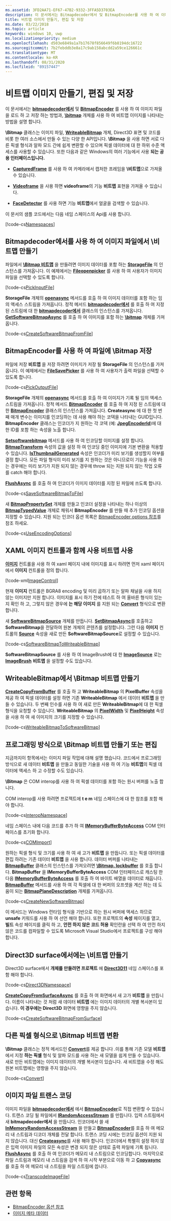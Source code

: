 ```yaml
---
ms.assetid: 3FD2AA71-EF67-47B2-9332-3FFA5D3703EA
description: 이 문서에서는 Bitmapdecoder에서 및 BitmapEncoder를 사용 하 여 이미지 파일을 로드 하 고 저장 하는 방법과, \Bitmap 개체를 사용 하 여 비트맵 이미지를 나타내는 방법을 설명 합니다.
title: 비트맵 이미지 만들기, 편집 및 저장
ms.date: 03/22/2018
ms.topic: article
keywords: windows 10, uwp
ms.localizationpriority: medium
ms.openlocfilehash: d503e6849a1a7b17678f856649f6b8194dc16722
ms.sourcegitcommit: 7b2febddb3e8a17c9ab158abcdd2a59ce126661c
ms.translationtype: MT
ms.contentlocale: ko-KR
ms.lasthandoff: 08/31/2020
ms.locfileid: "89157447"
---
```

# <a name="create-edit-and-save-bitmap-images"></a>비트맵 이미지 만들기, 편집 및 저장



이 문서에서는 [**bitmapdecoder에서**](/uwp/api/Windows.Graphics.Imaging.BitmapDecoder) 및 [**BitmapEncoder**](/uwp/api/Windows.Graphics.Imaging.BitmapEncoder) 를 사용 하 여 이미지 파일을 로드 하 고 저장 하는 방법과, [**\bitmap**](/uwp/api/Windows.Graphics.Imaging.SoftwareBitmap) 개체를 사용 하 여 비트맵 이미지를 나타내는 방법을 설명 합니다.

**\Bitmap** 클래스는 이미지 파일, [**WriteableBitmap**](/uwp/api/Windows.UI.Xaml.Media.Imaging.WriteableBitmap) 개체, Direct3D 표면 및 코드를 비롯 한 여러 소스에서 만들 수 있는 다양 한 API입니다. **\Bitmap** 을 사용 하면 서로 다른 픽셀 형식과 알파 모드 간에 쉽게 변환할 수 있으며 픽셀 데이터에 대 한 하위 수준 액세스를 사용할 수 있습니다. 또한 다음과 같은 Windows의 여러 기능에서 사용 **되는 공용 인터페이스입니다.**

-   [**CapturedFrame**](/uwp/api/Windows.Media.Capture.CapturedFrame) 를 사용 하 여 카메라에서 캡처한 프레임을 **\비트맵**으로 가져올 수 있습니다.

-   [**Videoframe**](/uwp/api/Windows.Media.VideoFrame) 을 사용 하면 **videoframe**의 기능 **비트맵** 표현을 가져올 수 있습니다.

-   [**FaceDetector**](/uwp/api/Windows.Media.FaceAnalysis.FaceDetector) 를 사용 하면 기능 **비트맵**에서 얼굴을 검색할 수 있습니다.

이 문서의 샘플 코드에서는 다음 네임 스페이스의 Api를 사용 합니다.

[!code-cs[Namespaces](./code/ImagingWin10/cs/MainPage.xaml.cs#SnippetNamespaces)]

## <a name="create-a-softwarebitmap-from-an-image-file-with-bitmapdecoder"></a>Bitmapdecoder에서를 사용 하 여 이미지 파일에서 \비트맵 만들기

파일에서 [**\Bitmap 비트맵**](/uwp/api/Windows.Graphics.Imaging.SoftwareBitmap) 을 만들려면 이미지 데이터를 포함 하는 [**StorageFile**](/uwp/api/Windows.Storage.StorageFile) 의 인스턴스를 가져옵니다. 이 예제에서는 [**Fileopenpicker**](/uwp/api/Windows.Storage.Pickers.FileOpenPicker) 를 사용 하 여 사용자가 이미지 파일을 선택할 수 있도록 합니다.

[!code-cs[PickInputFile](./code/ImagingWin10/cs/MainPage.xaml.cs#SnippetPickInputFile)]

**StorageFile** 개체의 [**openasync**](/uwp/api/windows.storage.istoragefile.openasync) 메서드를 호출 하 여 이미지 데이터를 포함 하는 임의 액세스 스트림을 가져옵니다. 정적 메서드 [**bitmapdecoder에서**](/uwp/api/windows.graphics.imaging.bitmapdecoder.createasync) 를 호출 하 여 지정 된 스트림에 대 한 [**bitmapdecoder에서**](/uwp/api/Windows.Graphics.Imaging.BitmapDecoder) 클래스의 인스턴스를 가져옵니다. [**GetSoftwareBitmapAsync**](/uwp/api/windows.graphics.imaging.bitmapdecoder.getsoftwarebitmapasync) 를 호출 하 여 이미지를 포함 하는 [**\bitmap**](/uwp/api/Windows.Graphics.Imaging.SoftwareBitmap) 개체를 가져옵니다.

[!code-cs[CreateSoftwareBitmapFromFile](./code/ImagingWin10/cs/MainPage.xaml.cs#SnippetCreateSoftwareBitmapFromFile)]

## <a name="save-a-softwarebitmap-to-a-file-with-bitmapencoder"></a>BitmapEncoder를 사용 하 여 파일에 \Bitmap 저장

파일에 저장 **비트맵** 을 저장 하려면 이미지가 저장 될 **StorageFile** 의 인스턴스를 가져옵니다. 이 예제에서는 [**FileSavePicker**](/uwp/api/Windows.Storage.Pickers.FileSavePicker) 를 사용 하 여 사용자가 출력 파일을 선택할 수 있도록 합니다.

[!code-cs[PickOutputFile](./code/ImagingWin10/cs/MainPage.xaml.cs#SnippetPickOutputFile)]

**StorageFile** 개체의 [**openasync**](/uwp/api/windows.storage.istoragefile.openasync) 메서드를 호출 하 여 이미지가 기록 될 임의 액세스 스트림을 가져옵니다. 정적 메서드 [**BitmapEncoder**](/uwp/api/windows.graphics.imaging.bitmapencoder.createasync) 를 호출 하 여 지정 된 스트림에 대 한 [**BitmapEncoder**](/uwp/api/Windows.Graphics.Imaging.BitmapEncoder) 클래스의 인스턴스를 가져옵니다. **Createasync** 에 대 한 첫 번째 매개 변수는 이미지를 인코딩하는 데 사용 해야 하는 코덱을 나타내는 GUID입니다. **BitmapEncoder** 클래스는 인코더가 지 원하는 각 코덱 (예: [**JpegEncoderId**](/uwp/api/windows.graphics.imaging.bitmapencoder.jpegencoderid))에 대 한 ID를 포함 하는 속성을 노출 합니다.

[**Setsoftwarebitmap**](/uwp/api/windows.graphics.imaging.bitmapencoder.setsoftwarebitmap) 메서드를 사용 하 여 인코딩할 이미지를 설정 합니다. [**BitmapTransform**](/uwp/api/Windows.Graphics.Imaging.BitmapTransform) 속성의 값을 설정 하 여 인코딩 중인 이미지에 기본 변환을 적용할 수 있습니다. [**IsThumbnailGenerated**](/uwp/api/windows.graphics.imaging.bitmapencoder.isthumbnailgenerated) 속성은 인코더가 미리 보기를 생성할지 여부를 결정 합니다. 모든 파일 형식이 미리 보기를 지 원하는 것은 아니므로이 기능을 사용 하는 경우에는 미리 보기가 지원 되지 않는 경우에 throw 되는 지원 되지 않는 작업 오류를 catch 해야 합니다.

[**FlushAsync**](/uwp/api/windows.graphics.imaging.bitmapencoder.flushasync) 를 호출 하 여 인코더가 이미지 데이터를 지정 된 파일에 쓰도록 합니다.

[!code-cs[SaveSoftwareBitmapToFile](./code/ImagingWin10/cs/MainPage.xaml.cs#SnippetSaveSoftwareBitmapToFile)]

새 [**BitmapPropertySet**](/uwp/api/Windows.Graphics.Imaging.BitmapPropertySet) 개체를 만들고 인코더 설정을 나타내는 하나 이상의 [**BitmapTypedValue**](/uwp/api/Windows.Graphics.Imaging.BitmapTypedValue) 개체로 채워서 **BitmapEncoder** 를 만들 때 추가 인코딩 옵션을 지정할 수 있습니다. 지원 되는 인코더 옵션 목록은 [BitmapEncoder options 참조](bitmapencoder-options-reference.md)를 참조 하세요.

[!code-cs[UseEncodingOptions](./code/ImagingWin10/cs/MainPage.xaml.cs#SnippetUseEncodingOptions)]

## <a name="use-softwarebitmap-with-a-xaml-image-control"></a>XAML 이미지 컨트롤과 함께 사용 비트맵 사용

[**이미지**](/uwp/api/Windows.UI.Xaml.Controls.Image) 컨트롤을 사용 하 여 xaml 페이지 내에 이미지를 표시 하려면 먼저 xaml 페이지에서 **이미지** 컨트롤을 정의 합니다.

[!code-xml[ImageControl](./code/ImagingWin10/cs/MainPage.xaml#SnippetImageControl)]

현재 **이미지** 컨트롤은 BGRA8 encoding 및 미리 곱하기 또는 알파 채널을 사용 하지 않는 이미지만 지원 합니다. 이미지를 표시 하기 전에 테스트 하 여 올바른 형식이 있는지 확인 하 고, 그렇지 않은 경우에 **는 해당 이미지** 를 지원 되는 [**Convert**](/uwp/api/windows.graphics.imaging.softwarebitmap.convert) 형식으로 변환 합니다.

새 [**SoftwareBitmapSource**](/uwp/api/Windows.UI.Xaml.Media.Imaging.SoftwareBitmapSource) 개체를 만듭니다. [**SetBitmapAsync**](/uwp/api/windows.ui.xaml.media.imaging.softwarebitmapsource.setbitmapasync)를 호출하고 **SoftwareBitmap**을 전달하여 원본 개체의 콘텐츠를 설정합니다. 그런 다음 **이미지** 컨트롤의 [**Source**](/uwp/api/windows.ui.xaml.controls.image.source) 속성을 새로 만든 **SoftwareBitmapSource**로 설정할 수 있습니다.

[!code-cs[SoftwareBitmapToWriteableBitmap](./code/ImagingWin10/cs/MainPage.xaml.cs#SnippetSoftwareBitmapToWriteableBitmap)]

**SoftwareBitmapSource** 를 사용 하 여 ImageBrush에 대 한 [**ImageSource**](/uwp/api/windows.ui.xaml.media.imagebrush.imagesource) 로는 [**ImageBrush**](/uwp/api/Windows.UI.Xaml.Media.ImageBrush) **비트맵** 을 설정할 수도 있습니다.

## <a name="create-a-softwarebitmap-from-a-writeablebitmap"></a>WriteableBitmap에서 \Bitmap 비트맵 만들기

[**CreateCopyFromBuffer**](/uwp/api/windows.graphics.imaging.softwarebitmap.createcopyfrombuffer) 를 호출 하 고 **WriteableBitmap** 의 **PixelBuffer** 속성을 제공 하 여 픽셀 데이터를 설정 하면 기존 **WriteableBitmap** 에서 데이터 **비트맵** 을 만들 수 있습니다. 두 번째 인수를 사용 하 여 새로 만든 **WriteableBitmap**에 대 한 픽셀 형식을 요청할 수 있습니다. **WriteableBitmap** 의 [**PixelWidth**](/uwp/api/windows.ui.xaml.media.imaging.bitmapsource.pixelwidth) 및 [**PixelHeight**](/uwp/api/windows.ui.xaml.media.imaging.bitmapsource.pixelheight) 속성을 사용 하 여 새 이미지의 크기를 지정할 수 있습니다.

[!code-cs[WriteableBitmapToSoftwareBitmap](./code/ImagingWin10/cs/MainPage.xaml.cs#SnippetWriteableBitmapToSoftwareBitmap)]

## <a name="create-or-edit-a-softwarebitmap-programmatically"></a>프로그래밍 방식으로 \Bitmap 비트맵 만들기 또는 편집

지금까지이 항목에서는 이미지 파일 작업에 대해 설명 했습니다. 코드에서 프로그래밍 방식으로 새 데이터 **비트맵** 을 만들고 동일한 기술을 사용 하 여 기능 **비트맵**의 픽셀 데이터에 액세스 하 고 수정할 수도 있습니다.

**\Bitmap** 은 COM interop를 사용 하 여 픽셀 데이터를 포함 하는 원시 버퍼를 노출 합니다.

COM interop를 사용 하려면 프로젝트에 **t e m** 네임 스페이스에 대 한 참조를 포함 해야 합니다.

[!code-cs[InteropNamespace](./code/ImagingWin10/cs/MainPage.xaml.cs#SnippetInteropNamespace)]

네임 스페이스 내에 다음 코드를 추가 하 여 [**IMemoryBufferByteAccess**](/previous-versions/mt297505(v=vs.85)) COM 인터페이스를 초기화 합니다.

[!code-cs[COMImport](./code/ImagingWin10/cs/MainPage.xaml.cs#SnippetCOMImport)]

원하는 픽셀 형식 및 크기를 사용 하 여 새 고가 **비트맵** 을 만듭니다. 또는 픽셀 데이터를 편집 하려는 기존 데이터 **비트맵** 을 사용 합니다. 데이터 버퍼를 나타내는 [**BitmapBuffer**](/uwp/api/Windows.Graphics.Imaging.BitmapBuffer) 클래스의 인스턴스를 가져오려면 [**\Bitmap. lockbuffer**](/uwp/api/windows.graphics.imaging.softwarebitmap.lockbuffer) 를 호출 합니다. **BitmapBuffer** 을 **IMemoryBufferByteAccess** COM 인터페이스로 캐스팅 한 다음 [**IMemoryBufferByteAccess**](/windows/desktop/WinRT/imemorybufferbyteaccess-getbuffer) 를 호출 하 여 바이트 배열을 데이터로 채웁니다. [**BitmapBuffer**](/uwp/api/windows.graphics.imaging.bitmapbuffer.getplanedescription) 메서드를 사용 하 여 각 픽셀에 대 한 버퍼의 오프셋을 계산 하는 데 도움이 되는 [**BitmapPlaneDescription**](/uwp/api/Windows.Graphics.Imaging.BitmapPlaneDescription) 개체를 가져옵니다.

[!code-cs[CreateNewSoftwareBitmap](./code/ImagingWin10/cs/MainPage.xaml.cs#SnippetCreateNewSoftwareBitmap)]

이 메서드는 Windows 런타임 형식을 기반으로 하는 원시 버퍼에 액세스 하므로 **unsafe** 키워드를 사용 하 여 선언 해야 합니다. 또한 프로젝트의 **속성** 페이지를 열고, **빌드** 속성 페이지를 클릭 하 고, **안전 하지 않은 코드 허용** 확인란을 선택 하 여 안전 하지 않은 코드를 컴파일할 수 있도록 Microsoft Visual Studio에서 프로젝트를 구성 해야 합니다.

## <a name="create-a-softwarebitmap-from-a-direct3d-surface"></a>Direct3D surface에서에는 \비트맵 만들기

Direct3D surface에서 **개체를 만들려면 프로젝트** 에 [**Direct3D11**](/uwp/api/Windows.Graphics.DirectX.Direct3D11) 네임 스페이스를 포함 해야 합니다.

[!code-cs[Direct3DNamespace](./code/ImagingWin10/cs/MainPage.xaml.cs#SnippetDirect3DNamespace)]

[**CreateCopyFromSurfaceAsync**](/uwp/api/windows.graphics.imaging.softwarebitmap.createcopyfromsurfaceasync) 를 호출 하 여 화면에서 새 고가 **비트맵** 을 만듭니다. 이름이 나타내는 것 처럼 새 데이터 **비트맵** 에는 이미지 데이터의 개별 복사본이 있습니다. **이 경우에는 Direct3D** 화면에 영향을 주지 않습니다.

[!code-cs[CreateSoftwareBitmapFromSurface](./code/ImagingWin10/cs/MainPage.xaml.cs#SnippetCreateSoftwareBitmapFromSurface)]

## <a name="convert-a-softwarebitmap-to-a-different-pixel-format"></a>다른 픽셀 형식으로 \Bitmap 비트맵 변환

**\Bitmap** 클래스는 정적 메서드인 [**Convert**](/uwp/api/windows.graphics.imaging.softwarebitmap.convert)를 제공 합니다 .이를 통해 기존 모델 **비트맵**에서 지정 **하는 픽셀** 형식 및 알파 모드를 사용 하는 새 모델을 쉽게 만들 수 있습니다. 새로 만든 비트맵에는 이미지 데이터의 개별 복사본이 있습니다. 새 비트맵을 수정 해도 원본 비트맵에는 영향을 주지 않습니다.

[!code-cs[Convert](./code/ImagingWin10/cs/MainPage.xaml.cs#SnippetConvert)]

## <a name="transcode-an-image-file"></a>이미지 파일 트랜스 코딩

이미지 파일을 [**bitmapdecoder에서**](/uwp/api/Windows.Graphics.Imaging.BitmapDecoder) 에서 [**BitmapEncoder**](/uwp/api/Windows.Graphics.Imaging.BitmapEncoder)로 직접 변환할 수 있습니다. 트랜스 코딩 될 파일에서 [**IRandomAccessStream**](/uwp/api/Windows.Storage.Streams.IRandomAccessStream) 를 만듭니다. 입력 스트림에서 새 **bitmapdecoder에서** 을 만듭니다. 인코더에서 쓸 새 [**InMemoryRandomAccessStream**](/uwp/api/Windows.Storage.Streams.InMemoryRandomAccessStream) 을 만들고 [**BitmapEncoder**](/uwp/api/windows.graphics.imaging.bitmapencoder.createfortranscodingasync)를 호출 하 여 메모리 내 스트림과 디코더 개체를 전달 합니다. 트랜스 코딩 시에는 인코딩 옵션이 지원 되지 않습니다. 대신 [**Createasync**](/uwp/api/windows.graphics.imaging.bitmapencoder.createasync)를 사용 해야 합니다. 인코더에서 특별히 설정 하지 않은 입력 이미지 파일의 모든 속성은 변경 되지 않은 상태로 출력 파일에 기록 됩니다. [**FlushAsync**](/uwp/api/windows.graphics.imaging.bitmapencoder.flushasync) 를 호출 하 여 인코더가 메모리 내 스트림으로 인코딩합니다. 마지막으로 파일 스트림과 메모리 내 스트림을 검색 하 여 시작 부분으로 이동 하 고 [**Copyasync**](/uwp/api/windows.storage.streams.randomaccessstream.copyasync) 를 호출 하 여 메모리 내 스트림을 파일 스트림에 씁니다.

[!code-cs[TranscodeImageFile](./code/ImagingWin10/cs/MainPage.xaml.cs#SnippetTranscodeImageFile)]

## <a name="related-topics"></a>관련 항목

* [BitmapEncoder 옵션 참조](bitmapencoder-options-reference.md)
* [이미지 메타 데이터](image-metadata.md)
 

 
